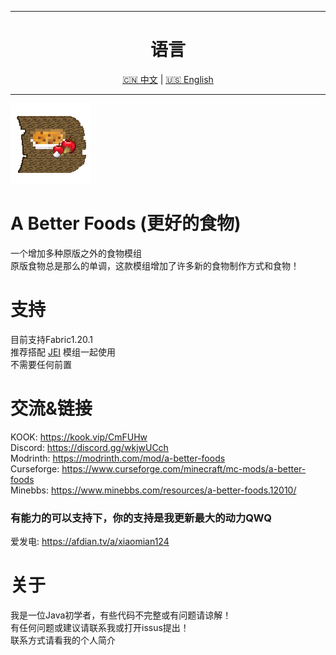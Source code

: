 ------

<div align="center">

# 语言

[🇨🇳 中文](README.md) | [🇺🇸 English](README_en.md)

</div>

------
![image](https://github.com/xiaomian124/A-Better-Foods/blob/c2cdea01ae0df7a517c634321db7084a83199030/src/main/resources/icon.png)
# A Better Foods (更好的食物)
一个增加多种原版之外的食物模组  
原版食物总是那么的单调，这款模组增加了许多新的食物制作方式和食物！  
# 支持
目前支持Fabric1.20.1  
推荐搭配 [JEI](https://modrinth.com/mod/jei) 模组一起使用  
不需要任何前置  
# 交流&链接
KOOK: https://kook.vip/CmFUHw  
Discord: https://discord.gg/wkjwUCch  
Modrinth: https://modrinth.com/mod/a-better-foods  
Curseforge: https://www.curseforge.com/minecraft/mc-mods/a-better-foods  
Minebbs: https://www.minebbs.com/resources/a-better-foods.12010/
### 有能力的可以支持下，你的支持是我更新最大的动力QWQ ###
爱发电: https://afdian.tv/a/xiaomian124
# 关于
我是一位Java初学者，有些代码不完整或有问题请谅解！  
有任何问题或建议请联系我或打开issus提出！  
联系方式请看我的个人简介  

